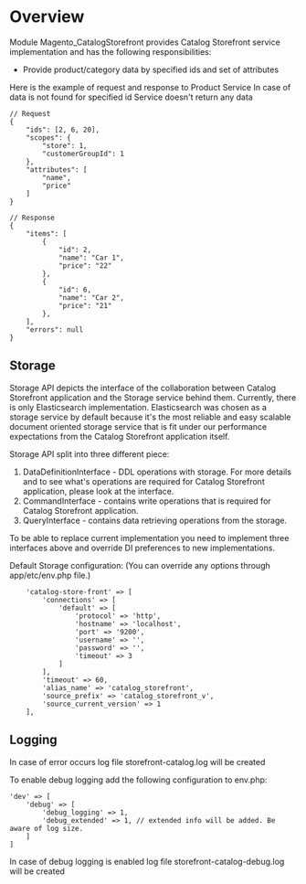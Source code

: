 # Overview

Module Magento_CatalogStorefront provides Catalog Storefront service implementation and has the following responsibilities:

- Provide product/category data by specified ids and set of attributes

Here is the example of request and response to Product Service
In case of data is not found for specified id Service doesn't return any data
```
// Request
{
    "ids": [2, 6, 20],
    "scopes": {
        "store": 1,
        "customerGroupId": 1
    },
    "attributes": [
        "name",
        "price"
    ]
}

// Response
{
    "items": [
        {
            "id": 2,
            "name": "Car 1",
            "price": "22"
        },
        {
            "id": 6,
            "name": "Car 2",
            "price": "21"
        },
    ],
    "errors": null
}
```


## Storage

Storage API depicts the interface of the collaboration between Catalog Storefront application
and the Storage service behind them. Currently, there is only Elasticsearch implementation.
Elasticsearch was chosen as a storage service by default because it's the most reliable
and easy scalable document oriented storage service that is fit under our performance 
expectations from the Catalog Storefront application itself.

Storage API split into three different piece:
1. DataDefinitionInterface - DDL operations with storage. For more details and to see what's
operations are required for Catalog Storefront application, please look at the interface.
2. CommandInterface - contains write operations that is required for Catalog Storefront 
application.
3. QueryInterface - contains data retrieving operations from the storage.

To be able to replace current implementation you need to implement three interfaces
above and override DI preferences to new implementations.

Default Storage configuration:
(You can override any options through app/etc/env.php file.)
```
    'catalog-store-front' => [
        'connections' => [
            'default' => [
                'protocol' => 'http',
                'hostname' => 'localhost',
                'port' => '9200',
                'username' => '',
                'password' => '',
                'timeout' => 3
            ]
        ],
        'timeout' => 60,
        'alias_name' => 'catalog_storefront',
        'source_prefix' => 'catalog_storefront_v',
        'source_current_version' => 1
    ],
```

## Logging

In case of error occurs log file storefront-catalog.log will be created

To enable debug logging add the following configuration to env.php:

```
'dev' => [
    'debug' => [
        'debug_logging' => 1,
        'debug_extended' => 1, // extended info will be added. Be aware of log size.
    ]
]
```

In case of debug logging is enabled log file storefront-catalog-debug.log will be created